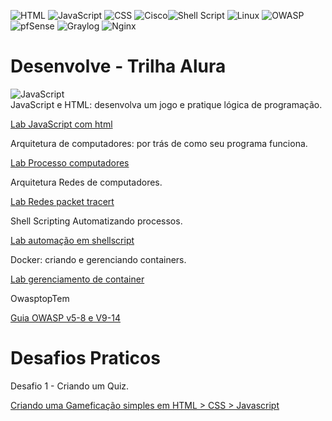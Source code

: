  <img alt="HTML" src="https://img.shields.io/badge/HTML-239120?style=flat&logo=html5&logoColor=white"> <img alt="JavaScript" src="https://img.shields.io/badge/JavaScript-F7DF1E?style=flat&logo=javascript&logoColor=black"> ![CSS](https://img.shields.io/badge/CSS-1572B6?style=flat&logo=css3&logoColor=white)
 ![Cisco](https://img.shields.io/badge/Cisco-1BA0D7?style=flat&logo=cisco&logoColor=white)![Shell Script](https://img.shields.io/badge/Shell_Script-121011?style=flat&logo=gnu-bash&logoColor=white) ![Linux](https://img.shields.io/badge/Linux-FCC624?style=flat&logo=linux&logoColor=black) ![OWASP](https://img.shields.io/badge/OWASP-0052CC?style=flat&logo=owasp&logoColor=white) ![pfSense](https://img.shields.io/badge/pfSense-333333?style=flat&logo=pfsense&logoColor=white) ![Graylog](https://img.shields.io/badge/Graylog-900020?style=flat&logo=graylog&logoColor=white) ![Nginx](https://img.shields.io/badge/Nginx-009639?style=flat&logo=nginx&logoColor=white)

#  Desenvolve - Trilha Alura </h3> 
<img alt="JavaScript" src="https://img.shields.io/badge/JavaScript-F7DF1E?style=flat&logo=javascript&logoColor=black"></a>    
JavaScript e HTML: desenvolva um jogo e pratique lógica de programação. </p>
<a href=https://github.com/BrunoSantos88/Desenvolve-Security/tree/main/javascript_semana_1/> Lab JavaScript com html </a>  </p>
        </li>
 Arquitetura de computadores: por trás de como seu programa funciona.  </p>
 <a href=https://github.com/BrunoSantos88/Desenvolve-Security/tree/main/arquitetura_semana_2/> Lab Processo computadores </a>  </p>

Arquitetura Redes de computadores. </p>
<a href=https://github.com/BrunoSantos88/Desenvolve-Trilha-SI/tree/main/redes_semana_5-6-7/> Lab Redes packet tracert </a>  </p>

Shell Scripting Automatizando processos. </p>
<a href= https://github.com/BrunoSantos88/Desenvolve-Trilha-SI/tree/main/shellscript-semana_8/semana_8.2/> Lab automação em shellscript </a>  </p>

Docker: criando e gerenciando containers. </p>
 <a href= https://github.com/BrunoSantos88/Desenvolve-Trilha-SI/tree/main/docker_semana_9/> Lab gerenciamento de container </a>  </p> 

 OwasptopTem  </p>
 [Guia OWASP v5-8 e V9-14](https://drive.google.com/file/d/1xeUWOu645Fq98XJ-R_B453ZMAE8HFnSB/view?usp=drive_link) </p> 



# Desafios Praticos

 Desafio 1 - Criando um Quiz. </p>
 <a href= https://github.com/BrunoSantos88/Desenvolve-Trilha-SI/tree/desafio/> Criando uma Gameficação simples em HTML > CSS > Javascript </a>  </p> 


